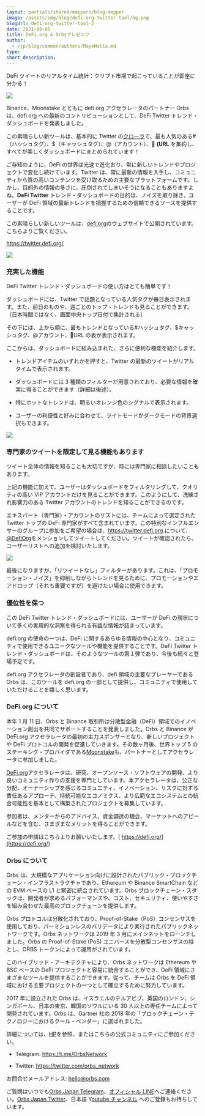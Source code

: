 ```yaml
---
layout: partials/shared/mappers/blog-mapper
image: /assets/img/blog/defi-org-twitter-tool/bg.png
blogUrl: defi-org-twitter-tool-2
date: 2021-08-05
title: DeFi.org & Orbsプレゼンツ
author:
  - /jp/blog/common/authors/MayoHotta.md
type:
short_description:
---
```


DeFi ツイートのリアルタイム統計：クリプト市場で起こっていることが即座に分かる！

![](/assets/img/blog/defi-org-twitter-tool/img4.png)

Binance、Moonstake とともに defi.org アクセラレータのパートナー Orbs は、defi.org への最新のコントリビューションとして、DeFi Twitter トレンド・ダッシュボードを発表しました。

この素晴らしい新ツールは、基本的に Twitter の[クローラ](https://www.weblio.jp/content/%E3%82%AF%E3%83%AD%E3%83%BC%E3%83%A9)で、最も人気のある#（ハッシュタグ）、$（キャッシュタグ）、@（アカウント）、🔗 **(URL** を集約し、すべてが美しくダッシュボードにまとめられています！

ご存知のように、DeFi の世界は光速で進化おり、常に新しいトレンドやプロジェクトで変化し続けています。Twitter は、常に最新の情報を入手し、コミュニティから質の高いコンテンツを受け取るための主要なプラットフォームです。しかし、目的外の情報の多さに、圧倒されてしまいそうになることもありますよね。**DeFi Twitter** トレンド・ダッシュボードの目的は、ノイズを取り除き、ユーザーが DeFi 領域の最新トレンドを把握するための信頼できるソースを提供することです。

この素晴らしい新しいツールは、[defi.org](https://defi.org/)のウェブサイトで公開されています。こちらよりご覧ください。

<https://twitter.defi.org/>

![](/assets/img/blog/defi-org-twitter-tool/img1.png)

### 充実した機能

DeFi Twitter トレンド・ダッシュボードの使い方はとても簡単です！

ダッシュボードには、Twitter で話題となっている人気タグが毎日表示されます。また、前日のものや、週ごとのトップ・トレンドも見ることができます。（日本時間ではなく、画面中央トップ日付で集計される）

その下には、上から順に、最もトレンドとなっている#ハッシュタグ、$キャッシュタグ、@アカウント、🔗URL の表が表示されます。

ここからは、ダッシュボードに組み込まれた、さらに便利な機能を紹介します。

- トレンドアイテムのいずれかを押すと、Twitter の最新のツイートがリアルタイムで表示されます。

- ダッシュボードには 3 種類のフィルターが用意されており、必要な情報を確実に得ることができます（詳細は後述）。

- 特にホットなトレンドは、明るいオレンジ色のシグナルで表示されます。

- ユーザーの利便性と好みに合わせて、ライトモードかダークモードの背景選択もできます。

![](/assets/img/blog/defi-org-twitter-tool/img2.png)

### 専門家のツイートを限定して見る機能もあります

ツイート全体の情報を知ることも大切ですが、時には専門家に相談したいこともあります。

上記の機能に加えて、ユーザーはダッシュボードをフィルタリングして、クオリティの高い VIP アカウントだけを見ることができます。このようにして、洗練され影響力のある Twitter アカウントのトレンドを知ることができるのです。

エキスパート（専門家）・アカウントのリストには、チームによって選定された Twitter トップの DeFi 専門家がすべて含まれています。この特別なインフルエンサーのグループに参加をご希望の場合は、<https://twitter.defi.org> について、[@DefiOrg](http://defiorg/)をメンションしてツイートしてください。ツイートが確認されたら、ユーザーリストへの追加を検討いたします。

![](/assets/img/blog/defi-org-twitter-tool/img3.png)

最後になりますが、「リツイートなし」フィルターがあります。これは、「プロモーション・ノイズ」を抑制しながらトレンドを見るために、プロモーションやエアドロップ（それも重要ですが）を避けたい場合に使用できます。

### 優位性を保つ

この DeFi Twitter トレンド・ダッシュボードには、ユーザーが DeFi の現状について多くの実用的な洞察を得られる有益な情報が詰まっています。

defi.org の使命の一つは、DeFi に関するあらゆる情報の中心となり、コミュニティで使用できるユニークなツールや機能を提供することです。DeFi Twitter トレンド・ダッシュボードは、そのようなツールの第１弾であり、今後も続々と登場予定です。

defi.org アクセラレータの創設者であり、defi 領域の主要なプレーヤーである Orbs は、このツールを defi.org の一部として提供し、コミュニティで使用していただけることを嬉しく思います。

### DeFi.org について

本年 1 月 11 日、Orbs と Binance 取引所は分散型金融（DeFi）領域でのイノベーション創出を共同でサポートすることを発表しました。Orbs と Binance が DeFi.org アクセラレータの最初の主力スポンサーとなり、新しいプロジェクトや DeFi プロトコルの開発を促進していきます。その数ヶ月後、世界トップ 5 のステーキング・プロバイダである[Moonstake](https://www.announcements.defi.org/moonstake)も、パートナーとしてアクセラレータに参加しました。

[DeFi.org](https://www.defi.org/)アクセラレータは、研究、オープンソース・ソフトウェアの開発、より良いコミュニティ作りの支援を専門としています。本アクセラレータは、公正な分配、オーナーシップを感じるコミュニティ、イノベーション、リスクに対する責任あるアプローチ、持続可能なエコノミクス、より広範なエコシステムとの統合可能性を基本として構築されたプロジェクトを募集しています。

参加者は、メンターからのアドバイス、資金調達の機会、マーケットへのアピールなどを含む、さまざまなメリットを得ることができます。

ご参加の申請はこちらよりお願いいたします。[ https://defi.org/](https://defi.org/)

### Orbs について

Orbs は、大規模なアプリケーション向けに設計されたパブリック・ブロックチェーン・インフラストラクチャであり、Ethereum や Binance SmartChain などの EVM ベースの L1 と緊密に統合されています。Orbs ブロックチェーン・スタックは、開発者が求めるパフォーマンスや、コスト、セキュリティ、使いやすさを組み合わせた最高のブロックチェーンを提供します。

Orbs プロトコルは分散化されており、Proof-of-Stake（PoS）コンセンサスを使用しており、パーミションレスのバリデータにより実行されたパブリックネットワークです。Orbs ネットワークは 2019 年 3 月にメインネットをローンチしました。Orbs の Proof-of-Stake (PoS) ユニバースを分散型コンセンサスの柱とし、ORBS トークンによって運用がされています。

このハイブリッド・アーキテクチャにより、Orbs ネットワークは Ethereum や BSC ベースの DeFi プロジェクトと容易に統合することができ、DeFi 領域にさまざまなツールを提供することができます。従って、チームは Orbs を DeFi 領域における主要プロジェクトの一つとして確立するために努力しています。

2017 年に設立された Orbs は、イスラエルのテルアビブ、英国のロンドン、シンガポール、日本の東京、韓国のソウルにいる 30 人以上の専任チームによって開発されています。Orbs は、Gartner 社の 2018 年の「ブロックチェーン・テクノロジーにおけるクール・ベンダー」に選ばれました。

詳細については、[HP](https://www.orbs.com/jp/)を参照、またはこちらの公式コミュニティにご参加ください。

- Telegram: <https://t.me/OrbsNetwork>

- Twitter: <https://twitter.com/orbs_network>

お問合せメールアドレス: [hello@orbs.com](https://mail.google.com/mail/?view=cm&fs=1&tf=1&to=hello@orbs.com)

<div class='line-separator'></div>

ご質問はいつでも[Orbs Japan Telegram](https://t.me/joinchat/G0HZhBQssmZ05v6sp_G6jg)、[オフィシャル LINE](https://line.me/R/ti/p/%40vrf9558a)へご連絡ください。[Orbs Japan Twitter](https://twitter.com/JapanOrbs)、日本語 Y[outube チャンネル](https://www.youtube.com/channel/UCZePjhX4e6CuAe8v63Li9lg) へのご登録もお待ちしています。
